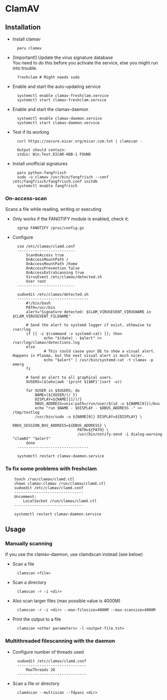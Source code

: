 # ClamAV

## Installation

* Install clamav

		paru clamav

* [Important!] Update the virus signature database  
You need to do this before you activate the service, else you might run into trouble.

		freshclam # Might needs sudo

* Enable and start the auto-updating service

		systemctl enable clamav-freshclam.service
		systemctl start clamav-freshclam.service

* Enable and start the clamav-daemon

		systemctl enable clamav-daemon.service
		systemctl start clamav-daemon.service
		
* Test if its working

		curl https://secure.eicar.org/eicar.com.txt | clamscan -
		
		Output should contain:
		stdin: Win.Test.EICAR-HDB-1 FOUND

* Install unofficial signatures

		paru python-fangfrisch
		sudo -u clamav /usr/bin/fangfrisch --conf /etc/fangfrisch/fangfrisch.conf initdb
		systemctl enable fangfrisch
		
### On-access-scan

Scans a file while reading, writing or executing

* Only works if the FANOTIFY module is enabled, check it:

		zgrep FANOTIFY /proc/config.gz
		
* Configure

		vim /etc/clamav/clamd.conf
		--------------------------
			ScanOnAccess true
			OnAccessMountPath /
			OnAccessMountPath /home
			OnAccessPrevention false
			OnAccessExtraScanning true
			VirusEvent /etc/clamav/detected.sh
			User root
		--------------------------
		
		sudoedit /etc/clamav/detected.sh
		--------------------------------
			#!/bin/bash
			PATH=/usr/bin
			alert="Signature detected: $CLAM_VIRUSEVENT_VIRUSNAME in $CLAM_VIRUSEVENT_FILENAME"
	
			# Send the alert to systemd logger if exist, othewise to /var/log
			if [[ -z $(command -v systemd-cat) ]]; then
			        echo "$(date) - $alert" >> /var/log/clamav/detections.log
			else
			        # This could cause your DE to show a visual alert. Happens in Plasma, but the next visual alert is much nicer.
	    		    echo "$alert" | /usr/bin/systemd-cat -t clamav -p emerg
			fi
	
			# Send an alert to all graphical users.
			XUSERS=($(who|awk '{print $1$NF}'|sort -u))
	
			for XUSER in $XUSERS; do
			    NAME=(${XUSER/(/ })
			    DISPLAY=${NAME[1]/)/}
			    DBUS_ADDRESS=unix:path=/run/user/$(id -u ${NAME[0]})/bus
			    echo "run $NAME - $DISPLAY - $DBUS_ADDRESS -" >> /tmp/testlog 
			    /usr/bin/sudo -u ${NAME[0]} DISPLAY=${DISPLAY} \
			                       DBUS_SESSION_BUS_ADDRESS=${DBUS_ADDRESS} \
			                       PATH=${PATH} \
			                       /usr/bin/notify-send -i dialog-warning "clamAV" "$alert"
			done
		--------------------------------
		
		systemctl restart clamav-daemon.service
		
### To fix some problems with freshclam

		touch /run/clamav/clamd.ctl
		chown clamav:clamav /run/clamav/clamd.ctl
		sudoedit /etc/clamav/clamd.conf
		-------------------------------
		Uncomment:
			LocalSocket /run/clamav/clamd.ctl
		-------------------------------
		
		systemctl restart clamav-daemon.service

## Usage

### Manually scanning

If you use the clamav-daemon, use clamdscan instead (see below)

* Scan a file

		clamscan <file>

* Scan a directory

		clamscan -r -i <dir>
		
* Also scan larger files (max possible value is 4000M)

		clamscan -r -i <dir> --max-filesize=4000M --max-scansize=4000M
		
* Print the output to a file

		clamscan <other parameters> -l <output-file.txt>
		
### Multithreaded filescanning with the daemon

* Configure number of threads used

		sudoedit /etc/clamav/clamd.conf
		-------------------------------
			MaxThreads 20
		-------------------------------
	
* Scan a file or directory

		clamdscan --multiscan --fdpass <dir>